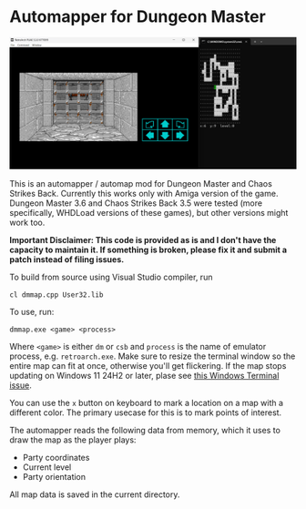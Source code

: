 # Automapper for Dungeon Master

![screenshot](https://raw.githubusercontent.com/ivanfratric/dmmap/refs/heads/main/screenshot.png)

This is an automapper / automap mod for Dungeon Master and Chaos Strikes Back. Currently this works only with Amiga version of the game. Dungeon Master 3.6 and Chaos Strikes Back 3.5 were tested (more specifically, WHDLoad versions of these games), but other versions might work too.

**Important Disclaimer: This code is provided as is and I don't have the capacity to maintain it. If something is broken, please fix it and submit a patch instead of filing issues.**

To build from source using Visual Studio compiler, run

```
cl dmmap.cpp User32.lib
```

To use, run:
```
dmmap.exe <game> <process>
```

Where `<game>` is either `dm` or `csb` and `process` is the name of emulator process, e.g. `retroarch.exe`. Make sure to resize the terminal window so the entire map can fit at once, otherwise you'll get flickering. If the map stops updating on Windows 11 24H2 or later, plase see [this Windows Terminal issue](https://github.com/microsoft/terminal/issues/18040).

You can use the `x` button on keyboard to mark a location on a map with a different color. The primary usecase for this is to mark points of interest.



The automapper reads the following data from memory, which it uses to draw the map as the player plays:
 - Party coordinates
 - Current level
 - Party orientation

All map data is saved in the current directory.

